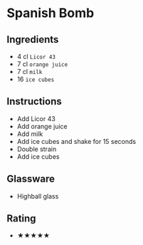 # Spanish Bomb

## Ingredients
- 4 cl `Licor 43`
- 7 cl `orange juice`
- 7 cl `milk`
- 16 `ice cubes`

## Instructions
- Add Licor 43
- Add orange juice
- Add milk
- Add ice cubes and shake for 15 seconds
- Double strain
- Add ice cubes

## Glassware
- Highball glass

## Rating
- ★★★★★